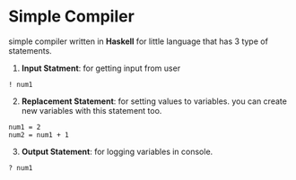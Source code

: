 # Simple Compiler
simple compiler written in **Haskell** for little language that has 3 type of statements.

1. **Input Statment**: for getting input from user 
```
! num1
```
2. **Replacement Statement**: for setting values to variables. you can create new variables with this statement too.
```
num1 = 2
num2 = num1 + 1
```
3. **Output Statement**: for logging variables in console.
```
? num1
```


